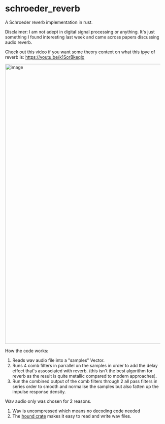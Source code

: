 # schroeder_reverb

A Schroeder reverb implementation in rust.

Disclaimer: I am not adept in digital signal processing or anything. It's just something I found interesting last week and came across papers discussing audio
reverb.

Check out this video if you want some theory context on what this tpye of reverb is: 
https://youtu.be/k1SorBkeqlo

<img width="908" alt="image" src="https://user-images.githubusercontent.com/56260075/180619109-e8577f47-099d-4f56-8e0f-d9953d768b64.png">





How the code works:

1. Reads wav audio file into a "samples" Vector.
2. Runs 4 comb filters in parrallel on the samples in order to add the delay effect that's assosciated with reverb.
(this isn't the best algorithm for reverb as the result is quite metallic compared to modern approaches).
3. Run the combined output of the comb filters through 2 all pass filters in series order to smooth and normalise the samples but also fatten up the impulse response density.


Wav audio only was chosen for 2 reasons.
1. Wav is uncompressed which means no decoding code needed
2. The [hound crate](https://crates.io/crates/hound) makes it easy to read and write wav files.

